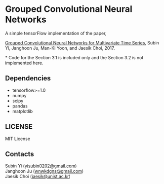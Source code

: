 # Grouped Convolutional Neural Networks  

A simple tensorFlow implementation of the paper, 

[Grouped Convolutional Neural Networks for Multivariate Time Series](https://arxiv.org/abs/1703.09938), Subin Yi, Janghoon Ju, Man-Ki Yoon, and Jaesik Choi, 2017.  

\* Code for the Section 3.1 is included only and the Section 3.2 is not implemented here.
  
  
  
## Dependencies
* tensorflow>=1.0  
* numpy  
* scipy  
* pandas
* matplotlib  
  
  
  
## LICENSE
MIT License
  
  
  
## Contacts
Subin Yi (yisubin0202@gmail.com)  
Janghoon Ju (wnwkdgns@gmail.com)  
Jaesik Choi (jaesik@unist.ac.kr) 

